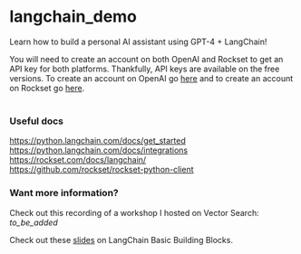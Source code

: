 # langchain_demo

Learn how to build a personal AI assistant using GPT-4 + LangChain!<br />

You will need to create an account on both OpenAI and Rockset to get an API key for both platforms. Thankfully, API keys are available on the free versions. To create an account on OpenAI go [here](https://platform.openai.com/signup?) and to create an account on Rockset go [here](https://rockset.com/create/).<br /><br />

### Useful docs

https://python.langchain.com/docs/get_started <br />
https://python.langchain.com/docs/integrations <br />
https://rockset.com/docs/langchain/ <br />
https://github.com/rockset/rockset-python-client <br />

### Want more information?
Check out this recording of a workshop I hosted on Vector Search: <br />
_to_be_added_

Check out these [slides](https://docs.google.com/presentation/d/1XfoBcKn81wFQEGKxhAgiL-vXphN7hB1ZV5QB-9IWlL0/edit?usp=sharing) on LangChain Basic Building Blocks. <br />
